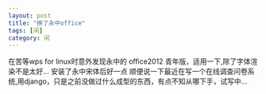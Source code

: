 ```yaml
---
layout: post
title: "换了永中office"
tags: [闲]
category: 闲
---
```


在苦等wps for linux时意外发现永中的 office2012 青年版，适用一下,除了字体渲染不是太好... 安装了永中宋体后好一点
顺便说一下最近在写一个在线调查问卷系统,用django，只是之前没做过什么成型的东西，有点不知从哪下手，试写中...
